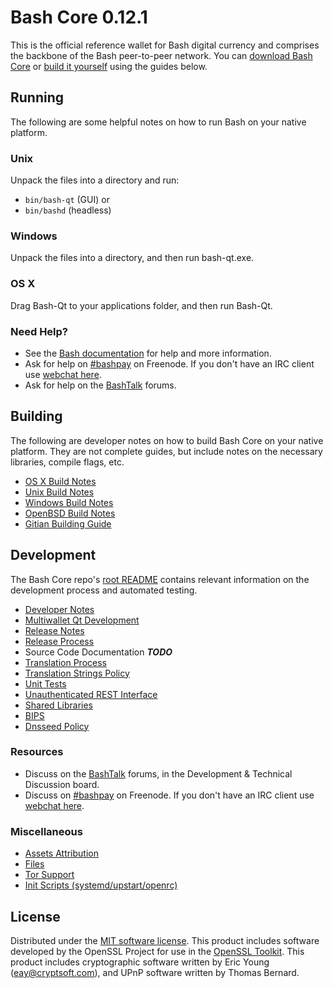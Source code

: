 Bash Core 0.12.1
=====================

This is the official reference wallet for Bash digital currency and comprises the backbone of the Bash peer-to-peer network. You can [download Bash Core](https://www.bash.org/downloads/) or [build it yourself](#building) using the guides below.

Running
---------------------
The following are some helpful notes on how to run Bash on your native platform.

### Unix

Unpack the files into a directory and run:

- `bin/bash-qt` (GUI) or
- `bin/bashd` (headless)

### Windows

Unpack the files into a directory, and then run bash-qt.exe.

### OS X

Drag Bash-Qt to your applications folder, and then run Bash-Qt.

### Need Help?

* See the [Bash documentation](https://bashpay.atlassian.net/wiki/display/DOC)
for help and more information.
* Ask for help on [#bashpay](http://webchat.freenode.net?channels=bashpay) on Freenode. If you don't have an IRC client use [webchat here](http://webchat.freenode.net?channels=bashpay).
* Ask for help on the [BashTalk](https://bashtalk.org/) forums.

Building
---------------------
The following are developer notes on how to build Bash Core on your native platform. They are not complete guides, but include notes on the necessary libraries, compile flags, etc.

- [OS X Build Notes](build-osx.md)
- [Unix Build Notes](build-unix.md)
- [Windows Build Notes](build-windows.md)
- [OpenBSD Build Notes](build-openbsd.md)
- [Gitian Building Guide](gitian-building.md)

Development
---------------------
The Bash Core repo's [root README](/README.md) contains relevant information on the development process and automated testing.

- [Developer Notes](developer-notes.md)
- [Multiwallet Qt Development](multiwallet-qt.md)
- [Release Notes](release-notes.md)
- [Release Process](release-process.md)
- Source Code Documentation ***TODO***
- [Translation Process](translation_process.md)
- [Translation Strings Policy](translation_strings_policy.md)
- [Unit Tests](unit-tests.md)
- [Unauthenticated REST Interface](REST-interface.md)
- [Shared Libraries](shared-libraries.md)
- [BIPS](bips.md)
- [Dnsseed Policy](dnsseed-policy.md)

### Resources
* Discuss on the [BashTalk](https://bashtalk.org/) forums, in the Development & Technical Discussion board.
* Discuss on [#bashpay](http://webchat.freenode.net/?channels=bashpay) on Freenode. If you don't have an IRC client use [webchat here](http://webchat.freenode.net/?channels=bashpay).

### Miscellaneous
- [Assets Attribution](assets-attribution.md)
- [Files](files.md)
- [Tor Support](tor.md)
- [Init Scripts (systemd/upstart/openrc)](init.md)

License
---------------------
Distributed under the [MIT software license](http://www.opensource.org/licenses/mit-license.php).
This product includes software developed by the OpenSSL Project for use in the [OpenSSL Toolkit](https://www.openssl.org/). This product includes
cryptographic software written by Eric Young ([eay@cryptsoft.com](mailto:eay@cryptsoft.com)), and UPnP software written by Thomas Bernard.
